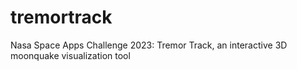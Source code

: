 # tremortrack
Nasa Space Apps Challenge 2023: Tremor Track, an interactive 3D moonquake visualization tool

